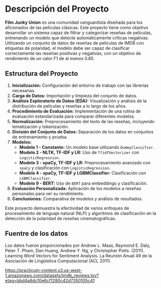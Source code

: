 # Descripción del Proyecto

**Film Junky Union** es una comunidad vanguardista diseñada para los aficionados de las películas clásicas. Este proyecto tiene como objetivo desarrollar un sistema capaz de filtrar y categorizar reseñas de películas, entrenando un modelo que detecte automáticamente críticas negativas. Utilizando un conjunto de datos de reseñas de películas de IMDB con etiquetas de polaridad, el modelo debe ser capaz de clasificar correctamente las reseñas positivas y negativas, con un objetivo de rendimiento de un valor F1 de al menos 0.85.

## Estructura del Proyecto

1. **Inicialización:** Configuración del entorno de trabajo con las librerías necesarias.
2. **Carga de Datos:** Importación y limpieza del conjunto de datos.
3. **Análisis Exploratorio de Datos (EDA):** Visualización y análisis de la distribución de películas y reseñas a lo largo de los años.
4. **Procedimiento de Evaluación:** Implementación de una rutina de evaluación estandarizada para comparar diferentes modelos.
5. **Normalización:** Preprocesamiento del texto de las reseñas, incluyendo lematización y tokenización.
6. **División del Conjunto de Datos:** Separación de los datos en conjuntos de entrenamiento y prueba.
7. **Modelos:** 
   - **Modelo 1 - Constante:** Un modelo base utilizando `DummyClassifier`.
   - **Modelo 2 - NLTK, TF-IDF y LR:** Uso de `TfidfVectorizer` con `LogisticRegression`.
   - **Modelo 3 - spaCy, TF-IDF y LR:** Preprocesamiento avanzado con `spaCy` y clasificación con `LogisticRegression`.
   - **Modelo 4 - spaCy, TF-IDF y LGBMClassifier:** Clasificación con `LGBMClassifier`.
   - **Modelo 9 - BERT:** Uso de `BERT` para embeddings y clasificación.
8. **Evaluación Personalizada:** Aplicación de los modelos a reseñas personales para ver su rendimiento.
9. **Conclusiones:** Comparativa de modelos y análisis de resultados.

Este proyecto demuestra la efectividad de varios enfoques de procesamiento de lenguaje natural (NLP) y algoritmos de clasificación en la detección de la polaridad de reseñas cinematográficas.

## Fuentre de los datos
Los datos fueron proporcionados por Andrew L. Maas, Raymond E. Daly, Peter T. Pham, Dan Huang, Andrew Y. Ng, y Christopher Potts. (2011). Learning Word Vectors for Sentiment Analysis. La Reunión Anual 49 de la Asociación de Lingüística Computacional (ACL 2011).

https://practicum-content.s3.us-west-1.amazonaws.com/datasets/imdb_reviews.tsv?etag=bbd4a8dc10e6cf1280c42d7350105c41